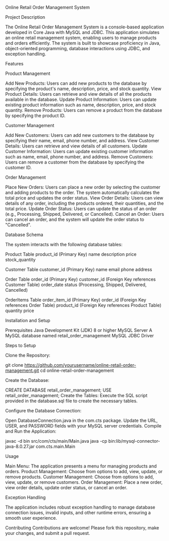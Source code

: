 Online Retail Order Management System

Project Description

The Online Retail Order Management System is a console-based application developed in Core Java with MySQL and JDBC. This application simulates an online retail management system, enabling users to manage products and orders efficiently. The system is built to showcase proficiency in Java, object-oriented programming, database interactions using JDBC, and exception handling.

Features

Product Management

Add New Products: Users can add new products to the database by specifying the product's name, description, price, and stock quantity.
View Product Details: Users can retrieve and view details of all the products available in the database.
Update Product Information: Users can update existing product information such as name, description, price, and stock quantity.
Remove Products: Users can remove a product from the database by specifying the product ID.

Customer Management

Add New Customers: Users can add new customers to the database by specifying their name, email, phone number, and address.
View Customer Details: Users can retrieve and view details of all customers.
Update Customer Information: Users can update existing customer information such as name, email, phone number, and address.
Remove Customers: Users can remove a customer from the database by specifying the customer ID.

Order Management

Place New Orders: Users can place a new order by selecting the customer and adding products to the order. The system automatically calculates the total price and updates the order status.
View Order Details: Users can view details of any order, including the products ordered, their quantities, and the total price.
Update Order Status: Users can update the status of an order (e.g., Processing, Shipped, Delivered, or Cancelled).
Cancel an Order: Users can cancel an order, and the system will update the order status to "Cancelled".

Database Schema

The system interacts with the following database tables:

Product Table
product_id (Primary Key)
name
description
price
stock_quantity

Customer Table
customer_id (Primary Key)
name
email
phone
address

Order Table
order_id (Primary Key)
customer_id (Foreign Key references Customer Table)
order_date
status (Processing, Shipped, Delivered, Cancelled)

OrderItems Table
order_item_id (Primary Key)
order_id (Foreign Key references Order Table)
product_id (Foreign Key references Product Table)
quantity
price

Installation and Setup

Prerequisites
Java Development Kit (JDK) 8 or higher
MySQL Server
A MySQL database named retail_order_management
MySQL JDBC Driver

Steps to Setup

Clone the Repository:

git clone https://github.com/yourusername/online-retail-order-management.git
cd online-retail-order-management

Create the Database:

CREATE DATABASE retail_order_management;
USE retail_order_management;
Create the Tables: Execute the SQL script provided in the database.sql file to create the necessary tables.

Configure the Database Connection:

Open DatabaseConnection.java in the com.cts package.
Update the URL, USER, and PASSWORD fields with your MySQL server credentials.
Compile and Run the Application:


javac -d bin src/com/cts/main/Main.java
java -cp bin:lib/mysql-connector-java-8.0.27.jar com.cts.main.Main

Usage

Main Menu: The application presents a menu for managing products and orders.
Product Management: Choose from options to add, view, update, or remove products.
Customer Management: Choose from options to add, view, update, or remove customers.
Order Management: Place a new order, view order details, update order status, or cancel an order.

Exception Handling

The application includes robust exception handling to manage database connection issues, invalid inputs, and other runtime errors, ensuring a smooth user experience.

Contributing
Contributions are welcome! Please fork this repository, make your changes, and submit a pull request.